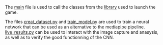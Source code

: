 The [main](main.py) file is used to call the classes from the [library](lib/) used to launch the game.

The files [creat_dataset.py](creat_dataset.py) and [train_model.py](lib/train_model.py) are used to train a neural network that can be used as an alternative to the mediapipe pipeline.
[live_results.py](live_results.py) can be used to interact with the image capture and anasysis, as well as to verify the good functionning of the CNN.